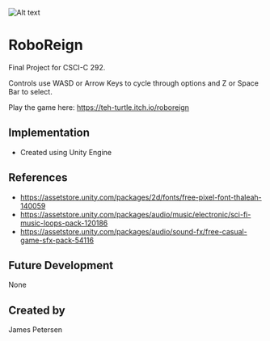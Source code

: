 ![Alt text](.CoverImage.png)

# RoboReign
Final Project for CSCI-C 292.

Controls use WASD or Arrow Keys to cycle through options and Z or Space Bar to select.

Play the game here: https://teh-turtle.itch.io/roboreign
## Implementation
- Created using Unity Engine
## References
- https://assetstore.unity.com/packages/2d/fonts/free-pixel-font-thaleah-140059
- https://assetstore.unity.com/packages/audio/music/electronic/sci-fi-music-loops-pack-120186
- https://assetstore.unity.com/packages/audio/sound-fx/free-casual-game-sfx-pack-54116
## Future Development
None
## Created by
James Petersen
